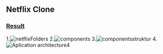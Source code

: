 ## Netflix Clone

### [Result](https://admiring-jennings-521213.netlify.app)

1.![netflixFolders](https://user-images.githubusercontent.com/66250856/99908632-f7b58980-2ce3-11eb-93a6-e0e0b48021db.png)
2.![components](https://user-images.githubusercontent.com/66250856/99908642-069c3c00-2ce4-11eb-8106-7d3150d67281.png)
3.![componentsstruktur](https://user-images.githubusercontent.com/66250856/99908637-02701e80-2ce4-11eb-9014-26b05611d891.png)
4.![Aplication architecture4](https://user-images.githubusercontent.com/66250856/99908645-0865ff80-2ce4-11eb-838e-e805c4467f99.png)
